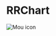 # RRChart

![Mou icon](http://b.hiphotos.baidu.com/image/pic/item/d50735fae6cd7b891f0b55a5062442a7d9330eb4.jpg) 
